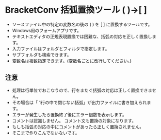 # BracketConv 括弧置換ツール ( )→[ ]

- ソースファイル中の特定の変数名の後の ( ) を [ ] に置換するツールです。
- Windows用のフォームアプリです。
- テキストエディタの正規表現置換では困難な、括弧の対応を正しく置換します。
- 入力ファイルはフォルダとフィルタで指定します。
- サブフォルダも検索できます。
- 変数名は複数指定できます。(変数名ごとに改行してください。)

## 注意
- 処理は行単位でおこなうので、行をまたぐ括弧の対応は正しく置換できません。
- その場合は「<ERROR> 1行の中で閉じない括弧」が出力ファイルに書き加えられます。
- エラーが発生したら置換終了後にエラー個数を表示します。
- コメントは認識しません。 コメント文も置換の対象になります。
- もしも括弧の対応の中にコメントがあったら正しく置換されません。
- そこまで作りこんでないないです。


